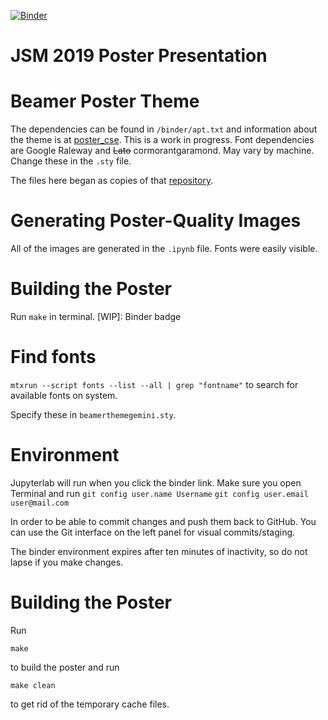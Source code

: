 [![Binder](https://mybinder.org/badge_logo.svg)](https://gke.mybinder.org/v2/gh/mathematicalmichael/jsm19/master?urlpath=/lab)

# JSM 2019 Poster Presentation

# Beamer Poster Theme
The dependencies can be found in `/binder/apt.txt` and information about the theme is at [poster_cse](https://github.com/mathematicalmichael/poster_cse/blob/master/README.md).
This is a work in progress. Font dependencies are Google Raleway and ~~Lato~~ cormorantgaramond. May vary by machine. Change these in the `.sty` file.


The files here began as copies of that [repository](https://github.com/mathematicalmichael/poster_cse). 

# Generating Poster-Quality Images
All of the images are generated in the `.ipynb` file. Fonts were easily visible. 

# Building the Poster
Run `make` in terminal. [WIP]: Binder badge

# Find fonts
`mtxrun --script fonts --list --all | grep "fontname"` to search for available fonts on system.

Specify these in `beamerthemegemini.sty`.

# Environment
Jupyterlab will run when you click the binder link. Make sure you open Terminal and run
`git config user.name Username`
`git config user.email user@mail.com` 

In order to be able to commit changes and push them back to GitHub. You can use the Git interface on the left panel for visual commits/staging. 

The binder environment expires after ten minutes of inactivity, so do not lapse if you make changes. 

# Building the Poster
Run

`make`

to build the poster and run 

`make clean`

to get rid of the temporary cache files. 
